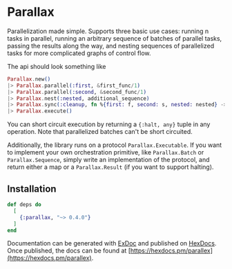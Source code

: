 # Parallax

Parallelization made simple.  Supports three basic use cases: running n tasks in parallel,
running an arbitrary sequence of batches of parallel tasks, passing the results along the way,
and nesting sequences of parallelized tasks for more complicated graphs of control flow.

The api should look something like

```elixir
Parallax.new()
|> Parallax.parallel(:first, &first_func/1)
|> Parallax.parallel(:second, &second_func/1)
|> Parallax.nest(:nested, additional_sequence)
|> Parallax.sync(:cleanup, fn %{first: f, second: s, nested: nested} -> cleanup(f, s, nested) end)
|> Parallax.execute()
```

You can short circuit execution by returning a `{:halt, any}` tuple in any operation.  Note that parallelized
batches can't be short circuited.

Additionally, the library runs on a protocol `Parallax.Executable`.  If you want to implement your own orchestration
primitive, like `Parallax.Batch` or `Parallax.Sequence`, simply write an implementation of the protocol, and return either
a map or a `Parallax.Result` (if you want to support halting).

## Installation

```elixir
def deps do
  [
    {:parallax, "~> 0.4.0"}
  ]
end
```

Documentation can be generated with [ExDoc](https://github.com/elixir-lang/ex_doc)
and published on [HexDocs](https://hexdocs.pm). Once published, the docs can
be found at [https://hexdocs.pm/parallex](https://hexdocs.pm/parallex).

